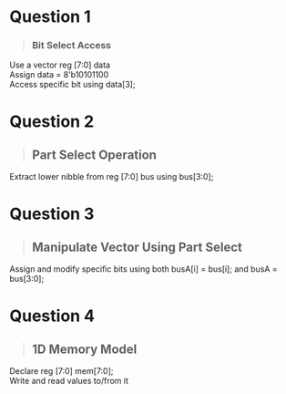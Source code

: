  # Question 1
 > ### **Bit Select Access** 
 Use a vector reg [7:0] data  
 Assign data = 8'b10101100  
 Access specific bit using data[3];  
  # Question 2
> ## **Part Select Operation** 
 Extract lower nibble from reg [7:0] bus using bus[3:0];  
  # Question 3
> ## **Manipulate Vector Using Part Select**  
 Assign and modify specific bits using both busA[i] = bus[i]; and busA = bus[3:0];  
  # Question 4
 > ## **1D Memory Model**  
 Declare reg [7:0] mem[7:0];  
 Write and read values to/from it  
